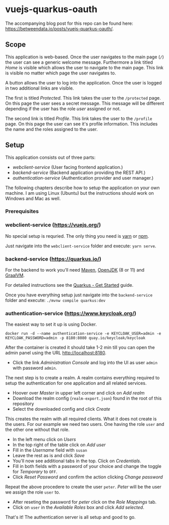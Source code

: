 # vuejs-quarkus-oauth

The accompanying blog post for this repo can be found here: <https://betweendata.io/posts/vuejs-quarkus-oauth/>.

## Scope

This application is web-based. Once the user navigates to the main page (`/`) the user can see a generic welcome message. Furthermore a link titled *Home* is visible which allows the user to navigate to the main page. This link is visible no matter which page the user navigates to.

A button allows the user to log into the application. Once the user is logged in two additional links are visible.

The first is titled *Protected*.  This link takes the user to the `/protected` page. On this page the user sees a secret message. This message will be different depending if the user has the role *user* assigned or not.

The second link is titled *Profile*. This link takes the user to the `/profile` page. On this page the user can see it's profile information. This includes the name and the roles assigned to the user.

## Setup

This application consists out of three parts:

* *webclient-service* (User facing frontend application.)
* *backend-service* (Backend application providing the REST API.)
* *authentication-service* (Authentication provider and user manager.)

The following chapters describe how to setup the application on your own machine. I am using Linux (Ubuntu) but the instructions should work on Windows and Mac as well.

### Prerequisites

### webclient-service (<https://vuejs.org/>)

No special setup is requried. The only thing you need is [yarn](https://yarnpkg.com/lang/en/) or [npm](https://www.npmjs.com/).

Just navigate into the `webclient-service` folder and execute: `yarn serve`.

### backend-service (<https://quarkus.io/>)

For the backend to work you'll need [Maven](https://maven.apache.org/), [OpenJDK](https://adoptopenjdk.net/) (8 or 11) and [GraalVM](https://www.graalvm.org/).

For detailed instructions see the [Quarkus - Get Started](https://quarkus.io/get-started/) guide.

Once you have everything setup just navigate into the `backend-service` folder and execute: `./mvnw compile quarkus:dev`

### authentication-service (<https://www.keycloak.org/>)

The easiest way to set it up is using Docker.

`docker run -d --name authentication-service -e KEYCLOAK_USER=admin -e KEYCLOAK_PASSWORD=admin -p 8180:8080 quay.io/keycloak/keycloak`

After the container is created it should take 1-2 min till you can open the admin panel using the URL <http://localhost:8180>.

* Click the link *Administration Console* and log into the UI as user `admin` with password `admin`.

The next step is to create a realm. A realm contains everything required to setup the authentication for one application and all related services.

* Hoover over *Master* in upper left corner and click on *Add realm*
* Download the realm config (`realm-export.json`) found in the root of this repository
* Select the downloaded config and click *Create*

This creates the realm with all required clients. What it does not create is the users. For our example we need two users. One having the role `user` and the other one without that role.

* In the left menu click on *Users*
* In the top right of the table click on *Add user*
* Fill in the *Username* field with `susan`
* Leave the rest as is and click *Save*
* You'll now see additional tabs in the top. Click on *Credentials*.
* Fill in both fields with a password of your choice and change the toggle for *Temporary* to `OFF`.
* Click *Reset Password* and confirm the action clicking *Change password*

Repeat the above procedere to create the user `peter`. *Peter* will be the user we assign the role `user` to.

* After reseting the password for *peter* click on the *Role Mappings* tab.
* Click on `user` in the *Available Roles* box and click *Add selected*.

That's it! The authentication server is all setup and good to go.
